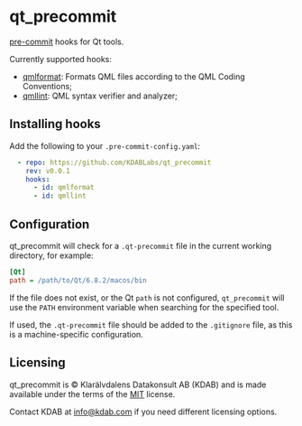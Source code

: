 # qt_precommit

[pre-commit](https://pre-commit.com/) hooks for Qt tools.

Currently supported hooks:

- [qmlformat](https://doc.qt.io/qt-6/qtqml-tooling-qmlformat.html): Formats QML files according to
  the QML Coding Conventions;
- [qmllint](https://doc.qt.io/qt-6/qtqml-tooling-qmllint.html): QML syntax verifier and analyzer;

## Installing hooks

Add the following to your `.pre-commit-config.yaml`:

```yaml
  - repo: https://github.com/KDABLabs/qt_precommit
    rev: v0.0.1
    hooks:
      - id: qmlformat
      - id: qmllint
```

## Configuration

qt_precommit will check for a `.qt-precommit` file in the current working directory, for example:

```ini
[Qt]
path = /path/to/Qt/6.8.2/macos/bin
```

If the file does not exist, or the Qt `path` is not configured, `qt_precommit` will use the `PATH`
environment variable when searching for the specified tool.

If used, the `.qt-precommit` file should be added to the `.gitignore` file, as this is a
machine-specific configuration.

## Licensing

qt_precommit is © Klarälvdalens Datakonsult AB (KDAB) and is made available under the terms of the
[MIT](LICENSE) license.

Contact KDAB at info@kdab.com if you need different licensing options.
